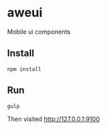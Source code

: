 # aweui
Mobile ui components

## Install

```
npm install
```

## Run

```
gulp
```

Then visited http://127.0.0.1:9100